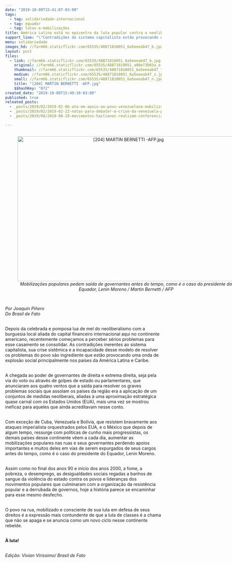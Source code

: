 ```yaml
---
date: "2019-10-09T15:41:07-03:00"
tags:
  - tag: solidariedade-internacional
  - tag: equador
  - tag: lutas-e-mobilizações
title: América Latina está no epicentro da luta popular contra o neoliberalismo
support_line: "\"Contradições do sistema capitalista estão provocando uma onda de explosão social\" reflete Joaquín Piñero"
menu: solidariedade
images_hd: //farm66.staticflickr.com/65535/48871810051_6a5eeeab47_b.jpg
layout: post
files:
  - link: //farm66.staticflickr.com/65535/48871810051_6a5eeeab47_b.jpg
    original: //farm66.staticflickr.com/65535/48871810051_a80e73b03a_o.jpg
    thumbnail: //farm66.staticflickr.com/65535/48871810051_6a5eeeab47_t.jpg
    medium: //farm66.staticflickr.com/65535/48871810051_6a5eeeab47_z.jpg
    small: //farm66.staticflickr.com/65535/48871810051_6a5eeeab47_n.jpg
    title: "[204] MARTIN BERNETTI -AFP.jpg"
    $$hashKey: "072"
created_date: "2019-10-09T15:49:10-03:00"
published: true
releated_posts:
  - _posts/2019/02/2019-02-06-ato-em-apoio-ao-povo-venezuelano-mobiliza-capital-gaucha.md
  - _posts/2019/02/2019-02-22-notas-para-debater-a-crise-da-venezuela-por-joao-pedro-stedile.md
  - _posts/2019/08/2019-08-29-movimentos-haitianos-realizam-conferencia-para-propor-unidade-contra-governo-de-moise.md

---
```

<div style="text-align:center">
<figure class="image" style="display:inline-block"><img alt="[204] MARTIN BERNETTI -AFP.jpg" height="467" src="//farm66.staticflickr.com/65535/48871810051_6a5eeeab47_b.jpg" width="700" />
<figcaption><em>Mobiliza&ccedil;&otilde;es populares pedem sa&iacute;da de governantes antes do tempo, como &eacute; o caso do presidente do Equador, Lenin Moreno / Martin Bernetti / AFP</em></figcaption>
</figure>
</div>

<p><br />
<em>Por Joaqu&iacute;n Pi&ntilde;ero<br />
Do Brasil de Fato</em></p>

<p><br />
Depois da celebrada e pomposa lua de mel do neoliberalismo com a burguesia local aliada do capital financeiro internacional aqui no continente americano, recentemente come&ccedil;amos a perceber s&eacute;rios problemas para esse casamento se consolidar. As contradi&ccedil;&otilde;es inerentes ao sistema capitalista, sua crise sist&ecirc;mica e a incapacidade desse modelo de resolver os problemas do povo s&atilde;o ingrediente que est&atilde;o provocando uma onda de explos&atilde;o social principalmente nos pa&iacute;ses da Am&eacute;rica Latina e Caribe.<br />
&nbsp;</p>

<p>A chegada ao poder de governantes de direita e extrema direita, seja pela via do voto ou atrav&eacute;s de golpes de estado ou parlamentares, que anunciaram aos quatro ventos que a sa&iacute;da para resolver os graves problemas sociais que assolam os pa&iacute;ses da regi&atilde;o era a aplica&ccedil;&atilde;o de um conjuntos de medidas neoliberais, aliadas &agrave; uma aproxima&ccedil;&atilde;o estrat&eacute;gica quase carnal com os Estados Unidos (EUA), mais uma vez se mostrou ineficaz para aqueles que ainda acreditavam nesse conto.<br />
&nbsp;</p>

<p>Com exce&ccedil;&atilde;o de Cuba, Venezuela e Bol&iacute;via, que resistem bravamente aos ataques imperialista orquestrados pelos EUA, e o M&eacute;xico que depois de algum tempo, ressurge com pol&iacute;ticas de cunho mais progressistas, os demais pa&iacute;ses desse continente v&ecirc;em a cada dia, aumentar as mobiliza&ccedil;&otilde;es populares nas ruas e seus governantes perdendo apoios importantes e muitos deles em vias de serem expurgados de seus cargos antes do tempo, como &eacute; o caso do presidente do Equador, Lenin Moreno.<br />
&nbsp;</p>

<p>Assim como no final dos anos 90 e in&iacute;cio dos anos 2000, a fome, a pobreza, o desemprego, as desigualdades sociais regadas a banhos de sangue da viol&ecirc;ncia do estado contra os povos e lideran&ccedil;as dos movimentos populares que culminaram com a organiza&ccedil;&atilde;o da resist&ecirc;ncia popular e a derrubada de governos, hoje a hist&oacute;ria parece se encaminhar para esse mesmo desfecho.<br />
&nbsp;</p>

<p>O povo na rua, mobilizado e consciente de sua luta em defesa de seus direitos &eacute; a express&atilde;o mais contundente de que a luta de classes &eacute; a chama que n&atilde;o se apaga e se anuncia como um novo ciclo nesse continente rebelde.<br />
&nbsp;</p>

<p><strong>&Agrave; luta!</strong><br />
&nbsp;</p>

<p><em>Edi&ccedil;&atilde;o: Vivian Virissimo/ Brasil de Fato</em><br />
&nbsp;</p>
